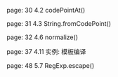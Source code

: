 page: 30 4.2 codePointAt()

page: 31 4.3 String.fromCodePoint()

page: 32 4.6 normalize()

page: 37 4.11 实例: 模板编译

page: 48 5.7 RegExp.escape() 